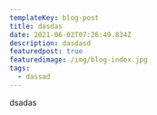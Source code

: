 ```yaml
---
templateKey: blog-post
title: dasdas
date: 2021-06-02T07:26:49.834Z
description: dasdasd
featuredpost: true
featuredimage: /img/blog-index.jpg
tags:
  - dassad
---
```

dsadas